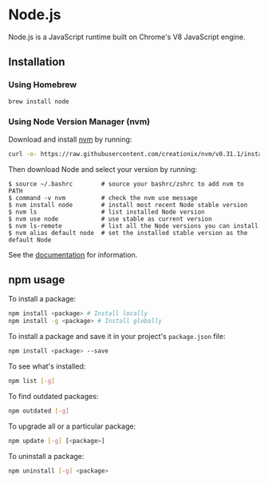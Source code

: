 # Node.js

Node.js is a JavaScript runtime built on Chrome's V8 JavaScript engine.

## Installation

### Using Homebrew

```sh
brew install node
```

### Using Node Version Manager (nvm)

Download and install [nvm](https://github.com/creationix/nvm) by running:

```sh
curl -o- https://raw.githubusercontent.com/creationix/nvm/v0.31.1/install.sh | bash
```

Then download Node and select your version by running:

```console
$ source ~/.bashrc        # source your bashrc/zshrc to add nvm to PATH
$ command -v nvm          # check the nvm use message
$ nvm install node        # install most recent Node stable version
$ nvm ls                  # list installed Node version
$ nvm use node            # use stable as current version
$ nvm ls-remote           # list all the Node versions you can install
$ nvm alias default node  # set the installed stable version as the default Node
```

See the [documentation](https://github.com/creationix/nvm#installation) for information.

## npm usage

To install a package:

```sh
npm install <package> # Install locally
npm install -g <package> # Install globally
```

To install a package and save it in your project's `package.json` file:

```sh
npm install <package> --save
```

To see what's installed:

```sh
npm list [-g]
```

To find outdated packages:

```sh
npm outdated [-g]
```

To upgrade all or a particular package:

```sh
npm update [-g] [<package>]
```

To uninstall a package:

```sh
npm uninstall [-g] <package>
```
